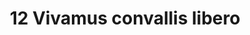 ---
title: 12 Vivamus convallis libero
image: 30.jpg
thumbnail: 30.jpg
caption: 12 Sed velit lacus, laoreet at venenatis convallis in lorem tincidunt.
---